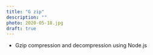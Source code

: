 ```yaml
---
title: "G zip"
description: ""
photo: 2020-05-18.jpg
draft: true
---
```


- Gzip compression and decompression using Node.js

